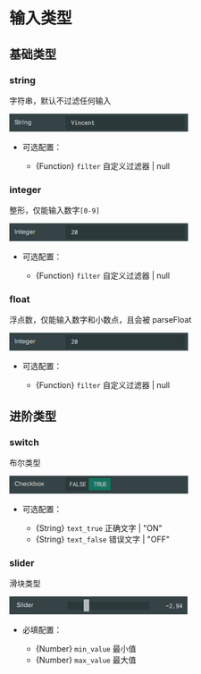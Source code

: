 # 输入类型

## 基础类型

### string

字符串，默认不过滤任何输入

![](https://raw.githubusercontent.com/Vincent0700/personal-image-hosting/master/images/vue-property-editor/vpe_type_string.png)

- 可选配置：

  - {Function} `filter` 自定义过滤器 | null

### integer

整形，仅能输入数字`[0-9]`

![](https://raw.githubusercontent.com/Vincent0700/personal-image-hosting/master/images/vue-property-editor/vpe_type_integer.png)

- 可选配置：

  - {Function} `filter` 自定义过滤器 | null

### float

浮点数，仅能输入数字和小数点，且会被 parseFloat

![](https://raw.githubusercontent.com/Vincent0700/personal-image-hosting/master/images/vue-property-editor/vpe_type_integer.png)

- 可选配置：

  - {Function} `filter` 自定义过滤器 | null


## 进阶类型

### switch

布尔类型

![](https://raw.githubusercontent.com/Vincent0700/personal-image-hosting/master/images/vue-property-editor/vpe_type_checkbox.png)

- 可选配置：

  - {String} `text_true` 正确文字 | "ON"
  - {String} `text_false` 错误文字 | "OFF"

### slider

滑块类型

![](https://raw.githubusercontent.com/Vincent0700/personal-image-hosting/master/images/vue-property-editor/vpe_type_slider.png)

- 必填配置：

  - {Number} `min_value` 最小值
  - {Number} `max_value` 最大值
